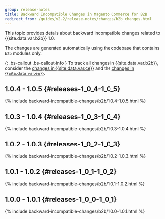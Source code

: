 ```yaml
---
group: release-notes
title: Backward Incompatible Changes in Magento Commerce for B2B
redirect_from: /guides/v2.2/release-notes/changes/b2b_changes.html
---
```


This topic provides details about backward incompatible changes related to {{site.data.var.b2b}} 1.0.

The changes are generated automatically using the codebase that contains `b2b` modules only.

{: .bs-callout .bs-callout-info }
To track all changes in {{site.data.var.b2b}}, consider the [changes in {{site.data.var.ce}}] and the [changes in {{site.data.var.ee}}].

## 1.0.4 - 1.0.5 {#releases-1_0_4-1_0_5}

{% include backward-incompatible-changes/b2b/1.0.4-1.0.5.html %}

## 1.0.3 - 1.0.4 {#releases-1_0_3-1_0_4}

{% include backward-incompatible-changes/b2b/1.0.3-1.0.4.html %}

## 1.0.2 - 1.0.3 {#releases-1_0_2-1_0_3}

{% include backward-incompatible-changes/b2b/1.0.2-1.0.3.html %}

## 1.0.1 - 1.0.2 {#releases-1_0_1-1_0_2}

{% include backward-incompatible-changes/b2b/1.0.1-1.0.2.html %}

## 1.0.0 - 1.0.1 {#releases-1_0_0-1_0_1}

{% include backward-incompatible-changes/b2b/1.0.0-1.0.1.html %}

<!-- LINK DEFINITIONS -->

[changes in {{site.data.var.ce}}]: open-source.html
[changes in {{site.data.var.ee}}]: commerce.html